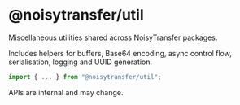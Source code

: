# @noisytransfer/util

Miscellaneous utilities shared across NoisyTransfer packages.

Includes helpers for buffers, Base64 encoding, async control flow,
serialisation, logging and UUID generation.

```js
import { ... } from "@noisytransfer/util";
```

APIs are internal and may change.